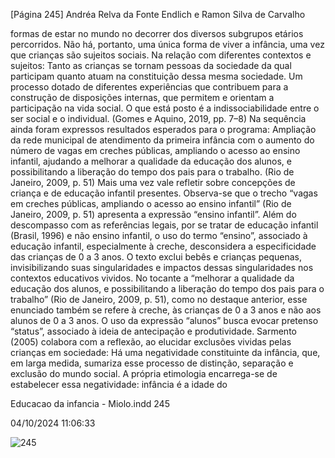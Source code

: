 [Página 245]
Andréa Relva da Fonte Endlich e Ramon Silva de Carvalho

formas de estar no mundo no decorrer dos diversos subgrupos etários
percorridos. Não há, portanto, uma única forma de viver a infância,
uma vez que crianças são sujeitos sociais. Na relação com diferentes
contextos e sujeitos:
Tanto as crianças se tornam pessoas da sociedade da qual
participam quanto atuam na constituição dessa mesma
sociedade. Um processo dotado de diferentes experiências que
contribuem para a construção de disposições internas, que
permitem e orientam a participação na vida social. O que está
posto é a indissociabilidade entre o ser social e o individual.
(Gomes e Aquino, 2019, pp. 7–8)
Na sequência ainda foram expressos resultados esperados para o
programa:
Ampliação da rede municipal de atendimento da primeira
infância com o aumento do número de vagas em creches
públicas, ampliando o acesso ao ensino infantil, ajudando a
melhorar a qualidade da educação dos alunos, e possibilitando
a liberação do tempo dos pais para o trabalho.
(Rio de Janeiro, 2009, p. 51)
Mais uma vez vale refletir sobre concepções de criança e de educação infantil presentes. Observa-se que o trecho “vagas em creches
públicas, ampliando o acesso ao ensino infantil” (Rio de Janeiro, 2009,
p. 51) apresenta a expressão “ensino infantil”. Além do descompasso
com as referências legais, por se tratar de educação infantil (Brasil,
1996) e não ensino infantil, o uso do termo “ensino”, associado à educação infantil, especialmente à creche, desconsidera a especificidade
das crianças de 0 a 3 anos. O texto exclui bebês e crianças pequenas,
invisibilizando suas singularidades e impactos dessas singularidades
nos contextos educativos vividos.
No tocante a “melhorar a qualidade da educação dos alunos, e
possibilitando a liberação do tempo dos pais para o trabalho” (Rio
de Janeiro, 2009, p. 51), como no destaque anterior, esse enunciado
também se refere à creche, às crianças de 0 a 3 anos e não aos alunos de
0 a 3 anos. O uso da expressão “alunos” busca evocar pretenso “status”,
associado à ideia de antecipação e produtividade. Sarmento (2005)
colabora com a reflexão, ao elucidar exclusões vividas pelas crianças
em sociedade:
Há uma negatividade constituinte da infância, que, em larga
medida, sumariza esse processo de distinção, separação e
exclusão do mundo social. A própria etimologia encarrega-se
de estabelecer essa negatividade: infância é a idade do


Educacao da infancia - Miolo.indd 245

04/10/2024 11:06:33

![245](./img/page_245-01.jpg)
